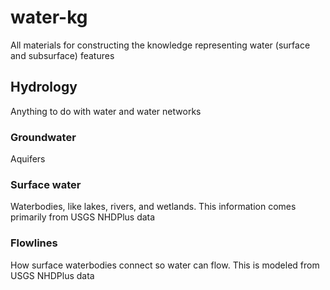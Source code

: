 # water-kg
All materials for constructing the knowledge representing water (surface and subsurface) features

## Hydrology
Anything to do with water and water networks
### Groundwater
Aquifers
### Surface water
Waterbodies, like lakes, rivers, and wetlands. This information comes primarily from USGS NHDPlus data
### Flowlines
How surface waterbodies connect so water can flow. This is modeled from USGS NHDPlus data
